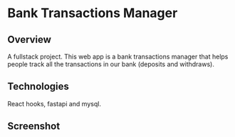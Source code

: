 # Bank Transactions Manager

## Overview

A fullstack project. This web app is a bank transactions manager that helps people track all the transactions in our bank (deposits and withdraws).

## Technologies

React hooks, fastapi and mysql.

## Screenshot

